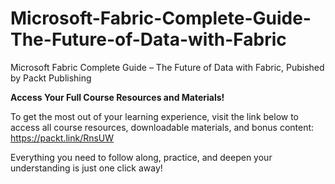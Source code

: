 # Microsoft-Fabric-Complete-Guide-The-Future-of-Data-with-Fabric
Microsoft Fabric Complete Guide – The Future of Data with Fabric, Pubished by Packt Publishing

**Access Your Full Course Resources and Materials!**

To get the most out of your learning experience, visit the link below to access all course resources, downloadable materials, and bonus content: https://packt.link/RnsUW</p>Everything you need to follow along, practice, and deepen your understanding is just one click away!